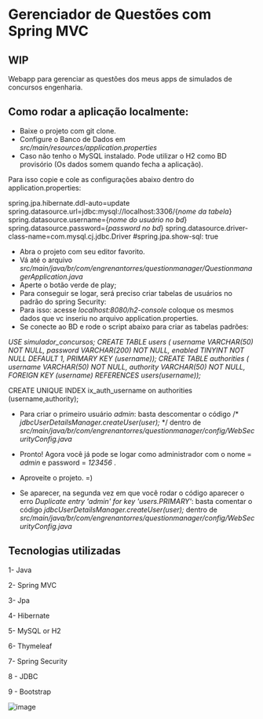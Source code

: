 # Gerenciador de Questões com Spring MVC
## WIP
Webapp para gerenciar as questões dos meus apps de simulados de concursos engenharia.

## Como rodar a aplicação localmente:
- Baixe o projeto com git clone.
- Configure o Banco de Dados em *src/main/resources/application.properties*
- Caso não tenho o MySQL instalado. Pode utilizar o H2 como BD provisório (Os dados 
somem quando fecha a aplicação). 

Para isso copie e cole as configurações abaixo dentro do application.properties:

spring.jpa.hibernate.ddl-auto=update
spring.datasource.url=jdbc:mysql://localhost:3306/{*nome da tabela*}
spring.datasource.username={*nome do usuário no bd*}
spring.datasource.password={*password no bd*}
spring.datasource.driver-class-name=com.mysql.cj.jdbc.Driver
#spring.jpa.show-sql: true

- Abra o projeto com seu editor favorito.
- Vá até o arquivo *src/main/java/br/com/engrenantorres/questionmanager/QuestionmanagerApplication.java*
- Aperte o botão verde de play;
- Para conseguir se logar, será preciso criar tabelas de usuários no padrão do spring Security: 
- Para isso: acesse *localhost:8080/h2-console* coloque os mesmos dados que vc inseriu no arquivo application.properties.
- Se conecte ao BD e rode o script abaixo para criar as tabelas padrões:

*USE simulador_concursos;
CREATE TABLE users (
username VARCHAR(50) NOT NULL,
password VARCHAR(200) NOT NULL,
enabled TINYINT NOT NULL DEFAULT 1,
PRIMARY KEY (username));
CREATE TABLE authorities (
username VARCHAR(50) NOT NULL,
authority VARCHAR(50) NOT NULL,
FOREIGN KEY (username) REFERENCES users(username));*

CREATE UNIQUE INDEX ix_auth_username
on authorities (username,authority);

- Para criar o primeiro usuário *admin*:
  basta descomentar o código /* *jdbcUserDetailsManager.createUser(user);* */ dentro de *src/main/java/br/com/engrenantorres/questionmanager/config/WebSecurityConfig.java*

- Pronto! Agora você já pode se logar como administrador com o nome = *admin* e password = *123456* . 

- Aproveite o projeto. =)

- Se aparecer, na segunda vez em que você rodar o código aparecer o erro *Duplicate entry 'admin' for key 'users.PRIMARY'*:
  basta comentar o código *jdbcUserDetailsManager.createUser(user);* dentro de *src/main/java/br/com/engrenantorres/questionmanager/config/WebSecurityConfig.java*

## Tecnologias utilizadas

1- Java

2- Spring MVC

3- Jpa

4- Hibernate

5- MySQL or H2

6- Thymeleaf

7- Spring Security

8 - JDBC

9 - Bootstrap

![image](https://user-images.githubusercontent.com/85042807/199363469-9c23b828-364e-4f53-b58b-924fcf0550cf.png)


